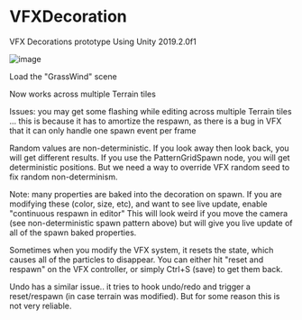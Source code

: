 # VFXDecoration
VFX Decorations prototype
Using Unity 2019.2.0f1

![image](https://drive.google.com/uc?export=view&id=1i9Rvt9c2vGkUy_TxGGHgvFzHZAVxQv8_)

Load the "GrassWind" scene

Now works across multiple Terrain tiles

Issues:
   you may get some flashing while editing across multiple Terrain tiles ...
   this is because it has to amortize the respawn, as there is a bug in VFX that it
   can only handle one spawn event per frame

   Random values are non-deterministic.
   If you look away then look back, you will get different results.
   If you use the PatternGridSpawn node, you will get deterministic positions.
   But we need a way to override VFX random seed to fix random non-determinism.

   Note: many properties are baked into the decoration on spawn.
   If you are modifying these (color, size, etc), and want to see live update,
   enable "continuous respawn in editor"
   This will look weird if you move the camera (see non-deterministic spawn pattern above)
   but will give you live update of all of the spawn baked properties.
   
   Sometimes when you modify the VFX system, it resets the state, which causes all of the particles to disappear.
   You can either hit "reset and respawn" on the VFX controller, or simply Ctrl+S (save) to get them back.
   
   Undo has a similar issue.. it tries to hook undo/redo and trigger a reset/respawn (in case terrain was modified).
   But for some reason this is not very reliable.
   
